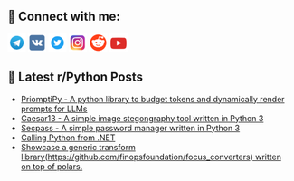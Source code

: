 ## 🔎 Connect with me:
[<img src="https://github.com/bullbesh/bullbesh/blob/main/images/Telegram.png" width="32" height="32" />](https://t.me/bullbesh)
[<img src="https://github.com/bullbesh/bullbesh/blob/main/images/VK.png" width="32" height="32" />](https://vk.com/bullbesh)
[<img src="https://github.com/bullbesh/bullbesh/blob/main/images/Twitter.png" width="32" height="32" />](https://twitter.com/bullbesh1)
[<img src="https://github.com/bullbesh/bullbesh/blob/main/images/Instagram.png" width="32" height="32" />](https://www.instagram.com/bullbesh)
[<img src="https://github.com/bullbesh/bullbesh/blob/main/images/Reddit.png" width="32" height="32" />](https://www.reddit.com/user/bullbesh)
[<img src="https://github.com/bullbesh/bullbesh/blob/main/images/YouTube.png" width="32" height="32" />](https://www.youtube.com/channel/UCtfjRs6uzgq5mfm8S06WTcg)

## 📕 Latest r/Python Posts
<!-- BLOG-POST-LIST:START -->
- [PriomptiPy - A python library to budget tokens and dynamically render prompts for LLMs](https://www.reddit.com/r/Python/comments/198v8fn/priomptipy_a_python_library_to_budget_tokens_and/)
- [Caesar13 - A simple image stegongraphy tool written in Python 3](https://www.reddit.com/r/Python/comments/198v39a/caesar13_a_simple_image_stegongraphy_tool_written/)
- [Secpass - A simple password manager written in Python 3](https://www.reddit.com/r/Python/comments/198v2sa/secpass_a_simple_password_manager_written_in/)
- [Calling Python from .NET](https://www.reddit.com/r/Python/comments/198uguj/calling_python_from_net/)
- [Showcase a generic transform library&lpar;https://github.com/finopsfoundation/focus_converters&rpar; written on top of polars.](https://www.reddit.com/r/Python/comments/198u4sa/showcase_a_generic_transform/)
<!-- BLOG-POST-LIST:END -->
